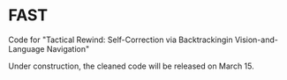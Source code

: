 # FAST
Code for "Tactical Rewind: Self-Correction via Backtrackingin Vision-and-Language Navigation"

Under construction, the cleaned code will be released on March 15.
